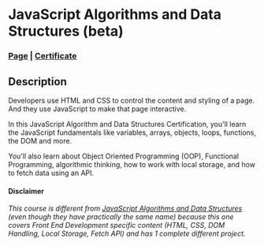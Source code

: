 # JavaScript Algorithms and Data Structures (beta)
### [Page](https://www.freecodecamp.org/learn/javascript-algorithms-and-data-structures-v8/) | [Certificate](https://www.freecodecamp.org/certification/andresgarbarz/javascript-algorithms-and-data-structures-v8)
## Description
Developers use HTML and CSS to control the content and styling of a page. And they use JavaScript to make that page interactive.

In this JavaScript Algorithm and Data Structures Certification, you'll learn the JavaScript fundamentals like variables, arrays, objects, loops, functions, the DOM and more.

You'll also learn about Object Oriented Programming (OOP), Functional Programming, algorithmic thinking, how to work with local storage, and how to fetch data using an API.

#### Disclaimer
*This course is different from [JavaScript Algorithms and Data Structures](https://github.com/andresgarbarz/FreeCodeCamp/tree/main/JS-Algorithms-and-Data-Structures) (even though they have practically the same name) because this one covers Front End Development specific content (HTML, CSS, DOM Handling, Local Storage, Fetch API) and has 1 complete different project.*
